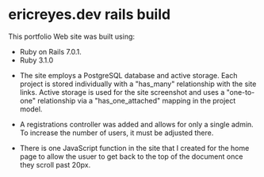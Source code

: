 # ericreyes.dev rails build

This portfolio Web site was built using:
* Ruby on Rails 7.0.1.
* Ruby 3.1.0


- The site employs a PostgreSQL database and active storage.
Each project is stored individually with a "has_many" relationship with the site links.
Active storage is used for the site screenshot and uses a "one-to-one" relationship via a "has_one_attached" mapping in the project model. 

- A registrations controller was added and allows for only a single admin. To increase the number of users, it must be adjusted there. 

- There is one JavaScript function in the site that I created for the home page to allow the usuer to get back to the top of the document once they scroll past 20px. 





